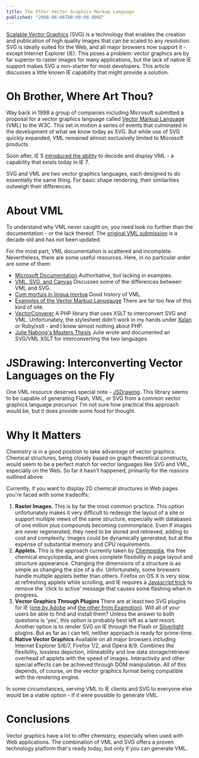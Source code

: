 ```yaml
---
title: The Other Vector Graphics Markup Language
published: "2008-06-06T00:00:00.000Z"
---
```


[Scalable Vector Graphics](http://en.wikipedia.org/wiki/Scalable_Vector_Graphics) (SVG) is a technology that enables the creation and publication of high quality images that can be scaled to any resolution. SVG is ideally suited for the Web, and all major browsers now support it - except Internet Explorer (IE). This poses a problem: vector graphics are by far superior to raster images for many applications, but the lack of native IE support makes SVG a non-starter for most developers. This article discusses a little known IE capability that might provide a solution.

# Oh Brother, Where Art Thou?

Way back in 1998 a group of companies including Microsoft submitted a proposal for a vector graphics language called [Vector Markup Language](http://www.w3.org/TR/1998/NOTE-VML-19980513) (VML) to the W3C. This set in motion a series of events that culminated in the development of what we know today as SVG. But while use of SVG quickly expanded, VML remained almost exclusively limited to Microsoft products.

Soon after, IE 5 [introduced the ability](http://www.infoloom.com/gcaconfs/WEB/granada99/wu.HTM) to decode and display VML - a capability that exists today in IE 7.

SVG and VML are two vector graphics languages, each designed to do essentially the same thing. For basic shape rendering, their similarities outweigh their differences.

# About VML

To understand why VML never caught on, you need look no further than the documentation - or the lack thereof. The [original VML submission](http://www.w3.org/TR/1998/NOTE-VML-19980513) is a decade old and has not been updated.

For the most part, VML documentation is scattered and incomplete. Nevertheless, there are some useful resources. Here, in no particular order are some of them:

-  [Microsoft Documentation](http://msdn.microsoft.com/en-us/library/bb250524\(VS.85\).aspx) Authoritative, but lacking in examples.
-  [VML, SVG, and Canvas](http://weborama.blogspot.com/2006/01/vml-svg-and-canvas.html) Discusses some of the differences between VML and SVG.
-  [Cum mortuis in lingua mortua](http://www.robweir.com/blog/2006/07/cum-mortuis-in-lingua-mortua.html) Good history of VML.
-  [Examples of the Vector Markup Lanugauge](http://www.sjsu.edu/faculty/watkins/vml.htm) There are far too few of this kind of site.
-  [VectorConverer](http://vitali.web.cs.unibo.it/Progetti/VectorConverter)
A PHP library that uses XSLT to interconvert SVG and VML. Unfortunately, the stylesheet didn't work in my hands under [Xalan](http://vitali.web.cs.unibo.it/Progetti/VectorConverter) or Ruby/xslt - and I know almost nothing about PHP.
-  [Julie Nabong's Masters Thesis](http://www.cs.sjsu.edu/faculty/pollett/masters/Semesters/Fall03/JulieNabong/index.shtml?cs298proposal.html) Julie wrote and documented an SVG/VML XSLT for interconverting the two languages.

# JSDrawing: Interconverting Vector Languages on the Fly

One VML resource deserves special note - [JSDrawing](http://www.kevlindev.com/projects/jsdrawing/index.htm). This library seems to be capable of generating Flash, VML, or SVG from a common vector graphics language precursor. I'm not sure how practical this approach would be, but it does provide some food for thought.

# Why It Matters

Chemistry is in a good position to take advantage of vector graphics. Chemical structures, being closely based on graph theoretical constructs, would seem to be a perfect match for vector languages like SVG and VML, especially on the Web. So far it hasn't happened, primarily for the reasons outlined above.

Currently, if you want to display 2D chemical structures in Web pages you're faced with some tradeoffs:

1.  **Raster Images.** This is by far the most common practice. This option unfortunately makes it very difficult to redesign the layout of a site or support multiple views of the same structure, especially with databases of one million plus compounds becoming commonplace. Even if images are never regenerated, they need to be stored and retrieved, adding to cost and complexity. Images could be dynamically generated, but at the expense of substantial memory and CPU requirements.
2.  **Applets.** This is the approach currently taken by [Chempedia](http://chempedia.com), the free chemical encyclopedia, and gives complete flexibility in page layout and structure appearance. Changing the dimensions of a structure is as simple as changing the size of a div. Unfortunately, some browsers handle multiple applets better than others. Firefox on OS X is very slow at refreshing applets while scrolling, and IE requires a [Javascript trick](/articles/2007/11/02/eolas-and-jactivating-working-around-a-workaround) to remove the 'click to active' message that causes some flashing when in progress.
3.  **Vector Graphics Through Plugins** There are at least two SVG plugins for IE ([one by Adobe](http://www.adobe.com/svg/viewer/install/main.html) and [the other from Examotion](http://www.examotion.com/index.php?id=product_player)). Will all of your users be able to find and install them? Unless the answer to both questions is 'yes', this option is probably best left as a last resort. Another option is to render SVG on IE through the Flash or [Silverlight](http://silverlight.net/) plugins. But as far as I can tell, neither approach is ready for prime-time.
4.  **Native Vector Graphics** Available on all major browsers including Internet Explorer 5/6/7, Firefox 1/2, and Opera 8/9. Combines the flexibility, lossless depiction, inlineability and low data storage/retrieval overhead of applets with the speed of images. Interactivity and other special effects can be achieved through DOM manipulation. All of this depends, of course, on the vector graphics format being compatible with the rendering engine.

In some circumstances, serving VML to IE clients and SVG to everyone else would be a viable option - if it were possible to generate VML.

# Conclusions

Vector graphics have a lot to offer chemistry, especially when used with Web applications. The combination of VML and SVG offers a proven technology platform that's ready today, but only if you can generate VML.
